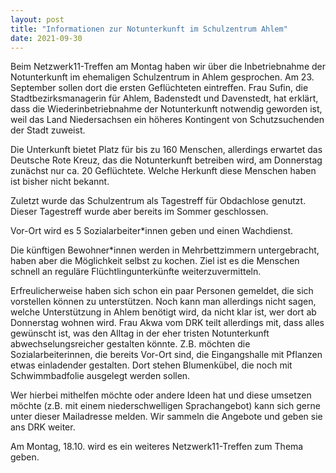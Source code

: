 ```yaml
---
layout: post
title: "Informationen zur Notunterkunft im Schulzentrum Ahlem"
date: 2021-09-30
---
```


Beim Netzwerk11-Treffen am Montag haben wir über die Inbetriebnahme der Notunterkunft im ehemaligen Schulzentrum in Ahlem gesprochen. Am 23. September sollen dort die ersten Geflüchteten eintreffen. Frau Sufin, die Stadtbezirksmanagerin für Ahlem, Badenstedt und Davenstedt, hat erklärt, dass die Wiederinbetriebnahme der Notunterkunft notwendig geworden ist, weil das Land Niedersachsen ein höheres Kontingent von Schutzsuchenden der Stadt zuweist.

Die Unterkunft bietet Platz für bis zu 160 Menschen, allerdings erwartet das Deutsche Rote Kreuz, das die Notunterkunft betreiben wird, am Donnerstag zunächst nur ca. 20 Geflüchtete. Welche Herkunft diese Menschen haben ist bisher nicht bekannt.

Zuletzt wurde das Schulzentrum als Tagestreff für Obdachlose genutzt. Dieser Tagestreff wurde aber bereits im Sommer geschlossen.

Vor-Ort wird es 5 Sozialarbeiter*innen geben und einen Wachdienst.

Die künftigen Bewohner*innen werden in Mehrbettzimmern untergebracht, haben aber die Möglichkeit selbst zu kochen. Ziel ist es die Menschen schnell an reguläre Flüchtlingunterkünfte weiterzuvermitteln.

Erfreulicherweise haben sich schon ein paar Personen gemeldet, die sich vorstellen können zu unterstützen. Noch kann man allerdings nicht sagen, welche Unterstützung in Ahlem benötigt wird, da nicht klar ist, wer dort ab Donnerstag wohnen wird. Frau Akwa vom DRK teilt allerdings mit, dass alles gewünscht ist, was den Alltag in der eher tristen Notunterkunft abwechselungsreicher gestalten könnte. Z.B. möchten die Sozialarbeiterinnen, die bereits Vor-Ort sind, die Eingangshalle mit Pflanzen etwas einladender gestalten. Dort stehen Blumenkübel, die  noch mit Schwimmbadfolie ausgelegt werden sollen.

Wer hierbei mithelfen möchte oder andere Ideen hat und diese umsetzen möchte (z.B. mit einem niederschwelligen Sprachangebot) kann sich gerne unter dieser Mailadresse melden. Wir sammeln die Angebote und geben sie ans DRK weiter.

Am Montag, 18.10. wird es ein weiteres Netzwerk11-Treffen zum Thema geben.
